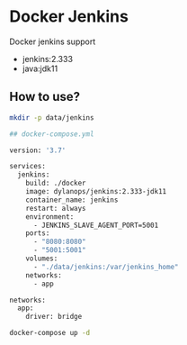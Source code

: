 # Docker Jenkins

Docker jenkins support

* jenkins:2.333
* java:jdk11

## How to use?

```bash
mkdir -p data/jenkins

## docker-compose.yml

version: '3.7'

services:
  jenkins:
    build: ./docker
    image: dylanops/jenkins:2.333-jdk11
    container_name: jenkins
    restart: always
    environment:
      - JENKINS_SLAVE_AGENT_PORT=5001
    ports:
      - "8080:8080"
      - "5001:5001"
    volumes:
      - "./data/jenkins:/var/jenkins_home"
    networks:
      - app

networks:
  app:
    driver: bridge

docker-compose up -d

```